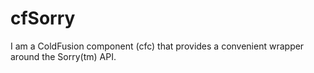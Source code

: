 # cfSorry
I am a ColdFusion component (cfc) that provides a convenient wrapper around the Sorry(tm) API.
